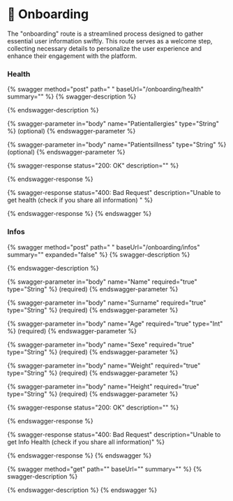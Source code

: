 # 📃 Onboarding

The "onboarding" route is a streamlined process designed to gather essential user information swiftly. This route serves as a welcome step, collecting necessary details to personalize the user experience and enhance their engagement with the platform.





### Health

{% swagger method="post" path=" " baseUrl="/onboarding/health" summary="" %}
{% swagger-description %}

{% endswagger-description %}

{% swagger-parameter in="body" name="Patientallergies" type="String" %}
(optional)
{% endswagger-parameter %}

{% swagger-parameter in="body" name="Patientsillness" type="String" %}
(optional)
{% endswagger-parameter %}

{% swagger-response status="200: OK" description="" %}

{% endswagger-response %}

{% swagger-response status="400: Bad Request" description="Unable to get health (check if you share all information) " %}

{% endswagger-response %}
{% endswagger %}

### Infos

{% swagger method="post" path=" " baseUrl="/onboarding/infos" summary="" expanded="false" %}
{% swagger-description %}

{% endswagger-description %}

{% swagger-parameter in="body" name="Name" required="true" type="String" %}
(required)
{% endswagger-parameter %}

{% swagger-parameter in="body" name="Surname" required="true" type="String" %}
(required)
{% endswagger-parameter %}

{% swagger-parameter in="body" name="Age" required="true" type="Int" %}
(required)
{% endswagger-parameter %}

{% swagger-parameter in="body" name="Sexe" required="true" type="String" %}
(required)
{% endswagger-parameter %}

{% swagger-parameter in="body" name="Weight" required="true" type="String" %}
(required)
{% endswagger-parameter %}

{% swagger-parameter in="body" name="Height" required="true" type="String" %}
(required)
{% endswagger-parameter %}

{% swagger-response status="200: OK" description="" %}

{% endswagger-response %}

{% swagger-response status="400: Bad Request" description="Unable to get Info Health (check if you share all information)" %}

{% endswagger-response %}
{% endswagger %}



{% swagger method="get" path="" baseUrl="" summary="" %}
{% swagger-description %}

{% endswagger-description %}
{% endswagger %}
